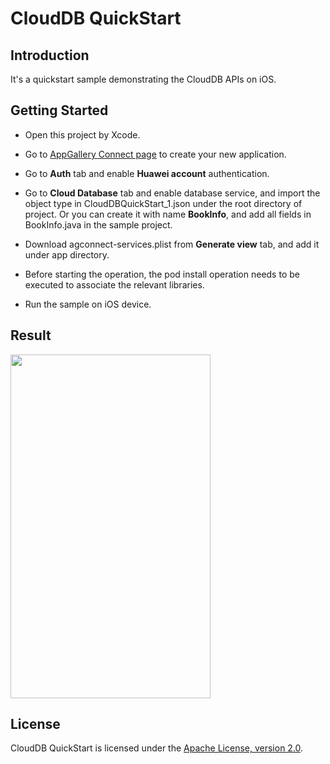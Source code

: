 # CloudDB QuickStart


## Introduction
It's a quickstart sample demonstrating the CloudDB APIs on iOS. 

## Getting Started
- Open this project by Xcode.

- Go to [AppGallery Connect page](https://developer.huawei.com/consumer/cn/service/josp/agc/index.html#/myApp) to create your new application. 

- Go to **Auth** tab and enable **Huawei account** authentication.

- Go to **Cloud Database** tab and enable database service, and import the object type in CloudDBQuickStart_1.json under the root directory of project. Or you can create it with name **BookInfo**, and add all fields in BookInfo.java in the sample project.

- Download agconnect-services.plist from **Generate view** tab, and add it under app directory.

- Before starting the operation, the pod install operation needs to be executed to associate the relevant libraries.

- Run the sample on iOS device. 

## Result

<img src="./screenshot.jpg" height="550" width="320" />

## License

CloudDB QuickStart is licensed under the [Apache License, version 2.0](http://www.apache.org/licenses/LICENSE-2.0).
